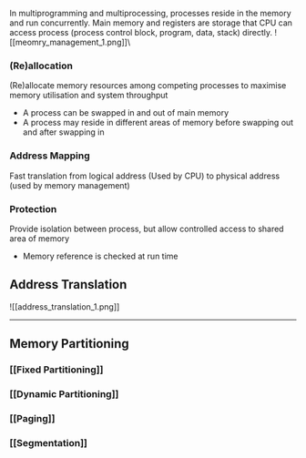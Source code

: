 In multiprogramming and multiprocessing, processes reside in the memory and run concurrently. Main memory and registers are storage that CPU can access process (process control block, program, data, stack) directly.
![[meomry_management_1.png]]\
### (Re)allocation
(Re)allocate memory resources among competing processes to maximise memory utilisation and system throughput
- A process can be swapped in and out of main memory
- A process may reside in different areas of memory before swapping out and after swapping in

### Address Mapping
Fast translation from logical address (Used by CPU) to physical address (used by memory management)

### Protection
Provide isolation between process, but allow controlled access to shared area of memory
- Memory reference is checked at run time

## Address Translation
![[address_translation_1.png]]

-------------------------------
## Memory Partitioning
### [[Fixed Partitioning]]

### [[Dynamic Partitioning]]

### [[Paging]]

### [[Segmentation]]


